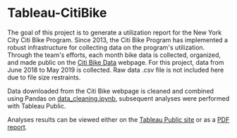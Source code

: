 # Tableau-CitiBike

The goal of this project is to generate a utilization report for the New York City Citi Bike Program. Since 2013, the Citi Bike Program has implemented a robust infrastructure for collecting data on the program's utilization. Through the team's efforts, each month bike data is collected, organized, and made public on the [Citi Bike Data](https://www.citibikenyc.com/system-data) webpage. For this project, data from June 2018 to May 2019 is collected. Raw data .csv file is not included here due to file size restraints.

Data downloaded from the Citi Bike webpage is cleaned and combined using Pandas on [data_cleaning.ipynb](data_cleaning.ipynb), subsequent analyses were performed with Tableau Public.

Analyses results can be viewed either on the [Tableau Public site](https://public.tableau.com/views/StartStationMap/Summary?:embed=y&:display_count=yes&publish=yes&:origin=viz_share_link) or as a [PDF report](CitiBike_Report.pdf). 
